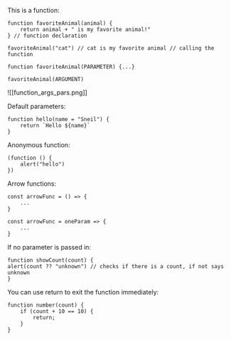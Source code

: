 This is a function:

```
function favoriteAnimal(animal) {
	return animal + " is my favorite animal!"
} // function declaration

favoriteAnimal("cat") // cat is my favorite animal // calling the function
```

```
function favoriteAnimal(PARAMETER) {...}

favoriteAnimal(ARGUMENT)
```

![[function_args_pars.png]]

Default parameters:

```
function hello(name = "Sneil") {
	return `Hello ${name}`
}
```

Anonymous function:

```
(function () {
	alert("hello")
})
```

Arrow functions:

```
const arrowFunc = () => {
	...
}

const arrowFunc = oneParam => {
	...
}
```

If no parameter is passed in:

```
function showCount(count) {
alert(count ?? "unknown") // checks if there is a count, if not says unknown
}
```

You can use return to exit the function immediately:

```
function number(count) {
	if (count + 10 == 10) {
		return;
	}
}
```